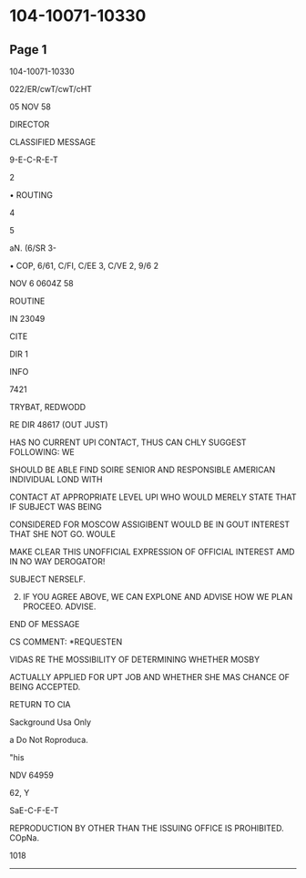 # 104-10071-10330

## Page 1

104-10071-10330

022/ER/cwT/cwT/cHT

05 NOV 58

DIRECTOR

CLASSIFIED MESSAGE

9-E-C-R-E-T

2

• ROUTING

4

5

aN. (6/SR 3-

• COP, 6/61, C/FI, C/EE 3, C/VE 2, 9/6 2

NOV 6 0604Z 58

ROUTINE

IN 23049

CITE

DIR 1

INFO

7421

TRYBAT, REDWODD

RE DIR 48617 (OUT JUST)

HAS NO CURRENT UPI CONTACT, THUS CAN CHLY SUGGEST FOLLOWING: WE

SHOULD BE ABLE FIND SOIRE SENIOR AND RESPONSIBLE AMERICAN INDIVIDUAL LOND WITH

CONTACT AT APPROPRIATE LEVEL UPI WHO WOULD MERELY STATE THAT IF SUBJECT WAS BEING

CONSIDERED FOR MOSCOW ASSIGIBENT WOULD BE IN GOUT INTEREST THAT SHE NOT GO. WOULE

MAKE CLEAR THIS UNOFFICIAL EXPRESSION OF OFFICIAL INTEREST AMD IN NO WAY DEROGATOR!

SUBJECT NERSELF.

2. IF YOU AGREE ABOVE, WE CAN EXPLONE AND ADVISE HOW WE PLAN PROCEEO. ADVISE.

END OF MESSAGE

CS COMMENT: *REQUESTEN

VIDAS RE THE MOSSIBILITY OF DETERMINING WHETHER MOSBY

ACTUALLY APPLIED FOR UPT JOB AND WHETHER SHE MAS CHANCE OF BEING ACCEPTED.

RETURN TO CIA

Sackground Usa Only

a Do Not Roproduca.

"his

NDV 64959

62, Y

SaE-C-F-E-T

REPRODUCTION BY OTHER THAN THE ISSUING OFFICE IS PROHIBITED. COpNa.

1018

---

